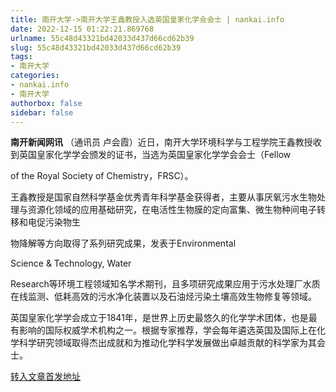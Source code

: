 ```yaml
---
title: 南开大学->南开大学王鑫教授入选英国皇家化学会会士 | nankai.info
date: 2022-12-15 01:22:21.869768
urlname: 55c48d43321bd42033d437d66cd62b39
slug: 55c48d43321bd42033d437d66cd62b39
tags: 
- 南开大学
categories:
- nankai.info
- 南开大学
authorbox: false
sidebar: false
---
```

**南开新闻网讯** （通讯员 卢会霞）近日，南开大学环境科学与工程学院王鑫教授收到英国皇家化学学会颁发的证书，当选为英国皇家化学学会会士（Fellow

of the Royal Society of Chemistry，FRSC）。

王鑫教授是国家自然科学基金优秀青年科学基金获得者，主要从事厌氧污水生物处理与资源化领域的应用基础研究，在电活性生物膜的定向富集、微生物种间电子转移和电促污染物生
<!--more-->
物降解等方向取得了系列研究成果，发表于Environmental

Science & Technology, Water

Research等环境工程领域知名学术期刊，且多项研究成果应用于污水处理厂水质在线监测、低耗高效的污水净化装置以及石油烃污染土壤高效生物修复等领域。

英国皇家化学学会成立于1841年，是世界上历史最悠久的化学学术团体，也是最有影响的国际权威学术机构之一。根据专家推荐，学会每年遴选英国及国际上在化学科学研究领域取得杰出成就和为推动化学科学发展做出卓越贡献的科学家为其会士。



[转入文章首发地址](http://news.nankai.edu.cn/ywsd/system/2022/12/09/030053975.shtml)